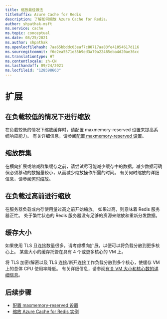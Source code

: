 ```yaml
---
title: 缩放最佳做法
titleSuffix: Azure Cache for Redis
description: 了解如何缩放 Azure Cache for Redis。
author: shpathak-msft
ms.service: cache
ms.topic: conceptual
ms.date: 08/25/2021
ms.author: shpathak
ms.openlocfilehash: 7aa65bbddc03eaf7c80717aa83fe41054617d116
ms.sourcegitcommit: f6e2ea5571e35b9ed3a79a22485eba4d20ae36cc
ms.translationtype: HT
ms.contentlocale: zh-CN
ms.lasthandoff: 09/24/2021
ms.locfileid: "128598663"
---
```

# <a name="scaling"></a>扩展

## <a name="scaling-under-load"></a>在负载较低的情况下进行缩放

在负载较低的情况下缩放缓存时，请配置 maxmemory-reserved 设置来提高系统响应能力。 有关详细信息，请参阅[配置 maxmemory-reserved 设置](cache-best-practices-memory-management.md#configure-your-maxmemory-reserved-setting)。

## <a name="scaling-clusters"></a>缩放群集

在横向扩展或缩减群集缓存之前，请尝试尽可能减少缓存中的数据。减少数据可确保必须移动的数据量较小，从而减少缩放操作所需的时间。 有关何时缩放的详细信息，请参阅[何时缩放](cache-how-to-scale.md#when-to-scale)。

## <a name="scale-before-load-is-too-high"></a>在负载过高前进行缩放

在服务器负载或内存使用量过高之前开始缩放。 如果过高，则意味着 Redis 服务器正忙。 处于繁忙状态的 Redis 服务器没有足够的资源来缩放和重新分发数据。

## <a name="cache-sizes"></a>缓存大小

如果使用 TLS 且连接数量很多，请考虑横向扩展，以便可以将负载分散到更多核心上。 某些大小的缓存托管在具有 4 个或更多核心的 VM 上。

将 TLS 加密/解密以及 TLS 连接/断开连接工作负载分散到多个核心，使缓存 VM 上的总体 CPU 使用率降低。 有关详细信息，请参阅[有关 VM 大小和核心数的详细信息](./cache-planning-faq.yml#azure-cache-for-redis-performance)。

## <a name="next-steps"></a>后续步骤

- [配置 maxmemory-reserved 设置](cache-best-practices-memory-management.md#configure-your-maxmemory-reserved-setting)
- [缩放 Azure Cache for Redis 实例](cache-how-to-scale.md)
